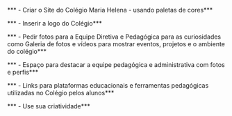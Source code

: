 *** - Criar o Site do Colégio Maria Helena - usando paletas de cores***

*** - Inserir a logo do Colégio***

*** - Pedir fotos para a Equipe Diretiva e Pedagógica para as curiosidades como Galeria de fotos e vídeos para mostrar eventos, projetos e o ambiente do colégio***

*** - Espaço para destacar a equipe pedagógica e administrativa com fotos e perfis***

*** - Links para plataformas educacionais e ferramentas pedagógicas utilizadas no Colégio pelos alunos***

*** - Use sua criatividade***
